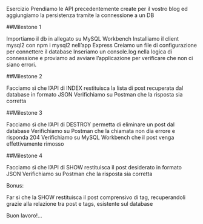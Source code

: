 Esercizio
Prendiamo le API precedentemente create per il vostro blog ed aggiungiamo la persistenza tramite la connessione a un DB

##Milestone 1

Importiamo il db in allegato su MySQL Workbench
Installiamo il client mysql2 con npm i mysql2 nell’app Express
Creiamo un file di configurazione per connettere il database
Inseriamo un console.log nella logica di connessione e proviamo ad avviare l’applicazione per verificare che non ci siano errori.

##Milestone 2

Facciamo sì che l’API di INDEX restituisca la lista di post recuperata dal database in formato JSON
Verifichiamo su Postman che la risposta sia corretta

##Milestone 3 

Facciamo sì che l’API di DESTROY permetta di eliminare un post dal database
Verifichiamo su Postman che la chiamata non dia errore e risponda 204
Verifichiamo su MySQL Workbench che il post venga effettivamente rimosso

##Milestone 4

Facciamo sì che l’API di SHOW restituisca il post desiderato in formato JSON
Verifichiamo su Postman che la risposta sia corretta

Bonus:

Far sì che la SHOW restituisca il post comprensivo di tag, recuperandoli grazie alla relazione tra post e tags, esistente sul database

Buon lavoro!...